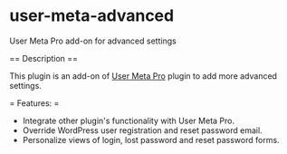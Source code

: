 user-meta-advanced
==================

User Meta Pro add-on for advanced settings


== Description ==

This plugin is an add-on of [User Meta Pro](http://user-meta.com/ "User Meta Pro") plugin to add more advanced settings.

= Features: =
* Integrate other plugin's functionality with User Meta Pro.
* Override WordPress user registration and reset password email.
* Personalize views of login, lost password and reset password forms.